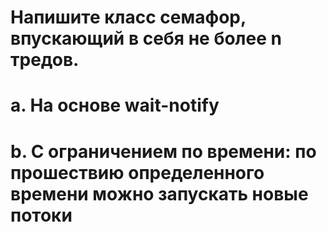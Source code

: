 # Напишите класс семафор, впускающий в себя не более n тредов.
#   a. На основе wait-notify
#   b. C ограничением по времени: по прошествию определенного времени можно запускать новые потоки
